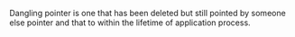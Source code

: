 Dangling pointer is one that has been deleted but still pointed by someone else pointer and that to within the lifetime of application process.